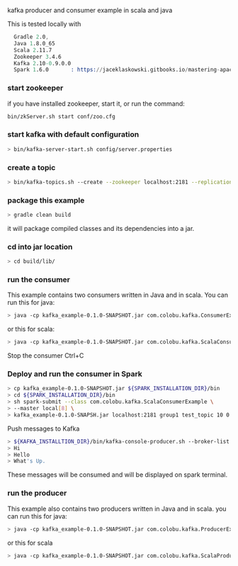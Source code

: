kafka producer and consumer example in scala and java

This is tested locally with 
```s
  Gradle 2.0, 
  Java 1.8.0_65
  Scala 2.11.7
  Zookeeper 3.4.6
  Kafka 2.10-0.9.0.0
  Spark 1.6.0       : https://jaceklaskowski.gitbooks.io/mastering-apache-spark/content/spark-building-from-sources.html
```
### start zookeeper
if you have installed zookeeper, start it, or
run the command:
``` sh
bin/zkServer.sh start conf/zoo.cfg
```

### start kafka with default configuration
``` sh
> bin/kafka-server-start.sh config/server.properties
```

### create a topic
``` sh
> bin/kafka-topics.sh --create --zookeeper localhost:2181 --replication-factor 1 --partitions 10 --topic test_topic
```

### package this example
``` sh
> gradle clean build
```

it will package compiled classes and its dependencies into a jar.

### cd into jar location
``` sh
> cd build/lib/
```

### run the consumer
This example contains two consumers written in Java and in scala.
You can run this for java:
``` sh
> java -cp kafka_example-0.1.0-SNAPSHOT.jar com.colobu.kafka.ConsumerExample localhost:2181 group1 test_topic 10 0
```

or this for scala:
``` sh
> java -cp kafka_example-0.1.0-SNAPSHOT.jar com.colobu.kafka.ScalaConsumerExample localhost:2181 group1 test_topic 10 0
```

Stop the consumer Ctrl+C


### Deploy and run the consumer in Spark
``` sh
> cp kafka_example-0.1.0-SNAPSHOT.jar ${SPARK_INSTALLATION_DIR}/bin
> cd ${SPARK_INSTALLATION_DIR}/bin
> sh spark-submit --class com.colobu.kafka.ScalaConsumerExample \
> --master local[8] \
> kafka_example-0.1.0-SNAPSH.jar localhost:2181 group1 test_topic 10 0 group1 test_topic 10 0
``` 

Push messages to Kafka
``` sh
> ${KAFKA_INSTALLTION_DIR}/bin/kafka-console-producer.sh --broker-list localhost:9092 --topic test_topic 
> Hi
> Hello
> What's Up.
```

These messages will be consumed and will be displayed on spark terminal.

### run the producer
This example also contains two producers written in Java and in scala.
you can run this for java:
``` sh
> java -cp kafka_example-0.1.0-SNAPSHOT.jar com.colobu.kafka.ProducerExample 10000 colobu localhost:9092
```
or this for scala
``` sh
> java -cp kafka_example-0.1.0-SNAPSHOT.jar com.colobu.kafka.ScalaProducerExample 10000 colobu localhost:9092
```

